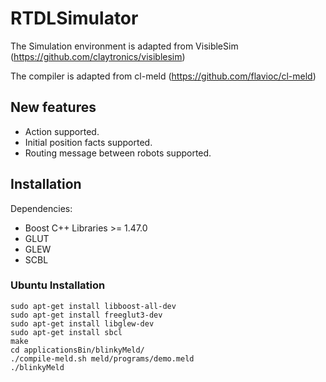 # RTDLSimulator

The Simulation environment is adapted from VisibleSim (https://github.com/claytronics/visiblesim)

The compiler is adapted from cl-meld (https://github.com/flavioc/cl-meld)

## New features

- Action supported.
- Initial position facts supported.
- Routing message between robots supported.

## Installation

Dependencies:
 - Boost C++ Libraries >= 1.47.0
 - GLUT
 - GLEW
 - SCBL

### Ubuntu Installation

```
sudo apt-get install libboost-all-dev
sudo apt-get install freeglut3-dev
sudo apt-get install libglew-dev
sudo apt-get install sbcl
make
cd applicationsBin/blinkyMeld/
./compile-meld.sh meld/programs/demo.meld 
./blinkyMeld

